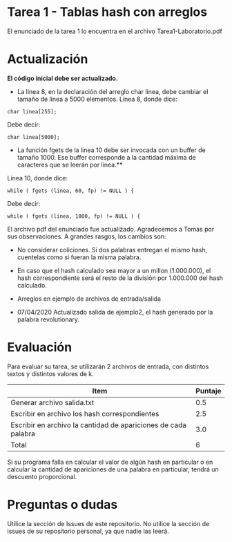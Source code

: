 # Tarea 1 - Tablas hash con arreglos

El enunciado de la tarea 1 lo encuentra en el archivo Tarea1-Laboratorio.pdf

# Actualización
**El código inicial debe ser actualizado.**

- La linea 8, en la declaración del arreglo char linea, debe cambiar el tamaño de linea a 5000 elementos.
Linea 8, donde dice: 
```
char linea[255];
```
Debe decir:
```
char linea[5000];
```

- La función fgets de la linea 10 debe ser invocada con un buffer de tamaño 1000. Ese buffer corresponde a la cantidad máxima de caracteres que se leerán por linea.**

Linea 10, donde dice: 
```
while ( fgets (linea, 60, fp) != NULL ) {
```
Debe decir:
```
while ( fgets (linea, 1000, fp) != NULL ) {
```


El archivo pdf del enunciado fue actualizado. Agradecemos a Tomas por sus observaciones. A grandes rasgos, los cambios son:
- No considerar coliciones. Si dos palabras entregan el mismo hash, cuentelas como si fueran la misma palabra.
- En caso que el hash calculado sea mayor a un millon (1.000.000), el hash correspondiente será el resto de la división por 1.000.000 del hash calculado.
- Arreglos en ejemplo de archivos de entrada/salida

- 07/04/2020 Actualizado salida de ejemplo2, el hash generado por la palabra revolutionary.

# Evaluación
Para evaluar su tarea, se utilizarán 2 archivos de entrada, con distintos textos y distintos valores de k. 

| Item                                                           | Puntaje |
|----------------------------------------------------------------|---------|
| Generar archivo salida.txt                                     | 0.5     |
| Escribir en archivo los hash correspondientes                  | 2.5     |
| Escribir en archivo la cantidad de apariciones de cada palabra | 3.0     |
| Total                                                          |  6      |

Si su programa falla en calcular el valor de algún hash en particular o en calcular la cantidad de apariciones de una palabra en particular, tendrá un descuento proporcional.

# Preguntas o dudas
Utilice la sección de Issues de este repositorio. No utilice la sección de issues de su repositorio personal, ya que nadie las leerá.

